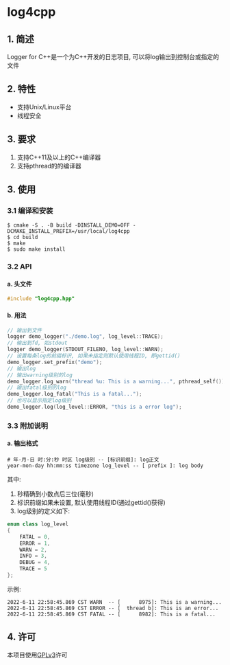 # log4cpp
## 1. 简述
Logger for C++是一个为C++开发的日志项目, 可以将log输出到控制台或指定的文件
## 2. 特性
- 支持Unix/Linux平台
- 线程安全
## 3. 要求
1. 支持C++11及以上的C++编译器
2. 支持pthread的的编译器
## 3. 使用
### 3.1 编译和安装
```shell
$ cmake -S . -B build -DINSTALL_DEMO=OFF -DCMAKE_INSTALL_PREFIX=/usr/local/log4cpp
$ cd build
$ make
$ sudo make install
```
### 3.2 API
#### a. 头文件
```c++
#include "log4cpp.hpp"
```
#### b. 用法
```c++
// 输出到文件
logger demo_logger("./demo.log", log_level::TRACE);
// 输出到fd, 如stdout
logger demo_logger(STDOUT_FILENO, log_level::WARN);
// 设置每条log的前缀标识, 如果未指定则默认使用线程ID, 即gettid()
demo_logger.set_prefix("demo");
// 输出log
// 输出warning级别的log
demo_logger.log_warn("thread %u: This is a warning...", pthread_self());
// 输出fatal级别的log
demo_logger.log_fatal("This is a fatal...");
// 也可以显示指定log级别
demo_logger.log(log_level::ERROR, "this is a error log");
```
### 3.3 附加说明
#### a. 输出格式
```text
# 年-月-日 时:分:秒 时区 log级别 -- [标识前缀]: log正文
year-mon-day hh:mm:ss timezone log_level -- [ prefix ]: log body
```
其中:  
1. 秒精确到小数点后三位(毫秒)  
2. 标识前缀如果未设置, 默认使用线程ID(通过gettid()获得)
3. log级别的定义如下:
```c++
enum class log_level
{
	FATAL = 0,
	ERROR = 1,
	WARN = 2,
	INFO = 3,
	DEBUG = 4,
	TRACE = 5
};
```
示例:
```text
2022-6-11 22:58:45.869 CST WARN  -- [      8975]: This is a warning...
2022-6-11 22:58:45.869 CST ERROR -- [  thread b]: This is an error...
2022-6-11 22:58:45.869 CST FATAL -- [      8982]: This is a fatal...
```
## 4. 许可
本项目使用[GPLv3](LICENSE)许可